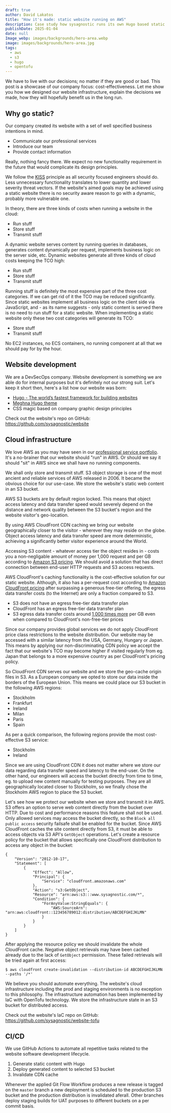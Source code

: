 ```yaml
---
draft: true
author: David Lakatos
title: "How it's made: static website running on AWS"
description: Case study how sysagnostic runs its own Hugo based static website on the Amazon Web Services cloud landscaped by OpenTofu.
publishDate: 2025-01-04
date: null
Image_webp: images/backgrounds/hero-area.webp
image: images/backgrounds/hero-area.jpg
tags:
  - aws
  - s3
  - hugo
  - opentofu
---
```


We have to live with our decisions; no matter if they are good or bad. This post is a showcase of our company focus: cost-effectiveness. Let me show you how we designed our website infrastructure, explain the decisions we made, how they will hopefully benefit us in the long run.

## Why go static?

Our company created its website with a set of well specified business intentions in mind.

- Communicate our professional services
- Introduce our team
- Provide contact information

Really, nothing fancy there. We expect no new functionality requirement in the future that would complicate its design principles.

We follow the [KISS](https://en.wikipedia.org/wiki/KISS_principle) principle as all security focused engineers should do. Less unnecessary functionality translates to lower quantity and lower severity threat vectors. If the website's aimed goals may be achieved using a static website there is no security aware reason to go with a dynamic, probably more vulnerable one.

In theory, there are three kinds of costs when running a website in the cloud:

- Run stuff
- Store stuff
- Transmit stuff

A dynamic website serves content by running queries in databases, generates content dynamically per request, implements business logic on the server side, etc. Dynamic websites generate all three kinds of cloud costs keeping the TCO high:

- Run stuff
- Store stuff
- Transmit stuff

Running stuff is definitely the most expensive part of the three cost categories. If we can get rid of it the TCO may be reduced significantly. Since static websites implement all business logic on the client side via JavaScript, and - as its name suggests - only static content is served there is no need to run stuff for a static website. When implementing a static website only these two cost categories will generate its TCO:

- Store stuff
- Transmit stuff

No EC2 instances, no ECS containers, no running component at all that we should pay for by the hour.

## Website development

We are a DevSecOps company. Website development is something we are able do for internal purposes but it's definitely not our strong suit. Let's keep it short then, here's a list how our website was born:

- [Hugo - The world’s fastest framework for building websites](https://gohugo.io/)
- [Meghna Hugo theme](https://github.com/themefisher/meghna-hugo)
- CSS magic based on company graphic design principles

Check out the website's repo on GitHub: https://github.com/sysagnostic/website

## Cloud infrastructure

We love AWS as you may have seen in our [professional service portfolio](https://www3.sysagnostic.com/#portfolio). It's a no-brainer that our website should "run" in AWS. Or should we say it should "sit" in AWS since we shall have no running components.

We shall only store and transmit stuff. S3 object storage is one of the most ancient and reliable services of AWS released in 2006. It became the obvious choice for our use-case. We store the website's static web content in an S3 bucket.

AWS S3 buckets are by default region locked. This means that object access latency and data transfer speed would severely depend on the distance and network quality between the S3 bucket's region and the website visitor's geo-location.

By using AWS CloudFront CDN caching we bring our website geographically closer to the visitor - wherever they may reside on the globe. Object access latency and data transfer speed are more deterministic, achieving a significantly better visitor experience around the World.

Accessing S3 content - whatever access tier the object resides in - costs you a non-negligable amount of money per 1,000 request and per GB according to [Amazon S3 pricing](https://aws.amazon.com/s3/pricing/). We should avoid a solution that has direct connection between end-user HTTP requests and S3 access requests.

AWS CloudFront's caching functionality is the cost-effective solution for our static website. Although, it also has a per-request cost according to [Amazon CloudFront pricing](https://aws.amazon.com/cloudfront/pricing/) after surpassing a generous free-tier offering, the egress data transfer costs (to the Internet) are only a fraction compared to S3.

- S3 does not have an egress free-tier data transfer plan
- CloudFront has an egress free-tier data transfer plan
- S3 egress data transfer costs around <u>1,000 times more</u> per GB even when compared to CloudFront's non-free-tier prices

Since our company provides global services we do not apply CloudFront price class restrictions to the website distribution. Our website may be accessed with a similar latency from the USA, Germany, Hungary or Japan. This means by applying our non-discriminating CDN policy we accept the fact that our website's TCO may become higher if visited regularly from eg. Japan that belongs to a more expensive country as per CloudFront's pricing policy.

So CloudFront CDN serves our website and we store the geo-cache origin files in S3. As a European company we opted to store our data inside the borders of the European Union. This means we could place our S3 bucket in the following AWS regions:

- Stockholm
- Frankfurt
- Ireland
- Milan
- Paris
- Spain

As per a quick comparison, the following regions provide the most cost-effective S3 service:

- Stockholm
- Ireland

Since we are using CloudFront CDN it does not matter where we store our data regarding data transfer speed and latency to the end-user. On the other hand, our engineers will access the bucket directly from time to time, eg. to upload new content manually for testing purposes. They are all geographically located closer to Stockholm, so we finally chose the Stockholm AWS region to place the S3 bucket.

Let's see how we protect our website when we store and transmit it in AWS. S3 offers an option to serve web content directly from the bucket over HTTP. Due to cost and performance reasons this feature shall not be used. Only allowed services may access the bucket directly, so the `Block all public access` security failsafe shall be enabled for the bucket. Since AWS CloudFront caches the site content directly from S3, it must be able to access objects via S3 API's `GetObject` operations. Let's create a resource policy for the bucket that allows specifically one CloudFront distribution to access any object in the bucket:

```
{
    "Version": "2012-10-17",
    "Statement": [
        {
            "Effect": "Allow",
            "Principal": {
                "Service": "cloudfront.amazonaws.com"
            },
            "Action": "s3:GetObject",
            "Resource": "arn:aws:s3:::www.sysagnostic.com/*",
            "Condition": {
                "ForAnyValue:StringEquals": {
                    "AWS:SourceArn": "arn:aws:cloudfront::123456789012:distribution/ABCDEFGHIJKLMN"
                }
            }
        }
    ]
}
```

After applying the resource policy we should invalidate the whole CloudFront cache. Negative object retrievals may have been cached already due to the lack of `GetObject` permission. These failed retrievals will be tried again at first access:
```
$ aws cloudfront create-invalidation --distribution-id ABCDEFGHIJKLMN --paths '/*'
```

We believe you should automate everything. The website's cloud infrastructure including the prod and staging environments is no exception to this philosophy. The infrastructure automation has been implemented by IaC with OpenTofu technology. We store the infrastructure state in an S3 bucket for distributed access.

Check out the website's IaC repo on GitHub: https://github.com/sysagnostic/website-tofu

## CI/CD

We use GitHub Actions to automate all repetitive tasks related to the website software development lifecycle.

1. Generate static content with Hugo
1. Deploy generated content to selected S3 bucket
1. Invalidate CDN cache

Whenever the applied Git Flow Workflow produces a new release is tagged on the `master` branch a new deployment is scheduled to the production S3 bucket and the production distribution is invalidated aferall. Other branches deploy staging builds for UAT purposes to different buckets on a per commit basis.